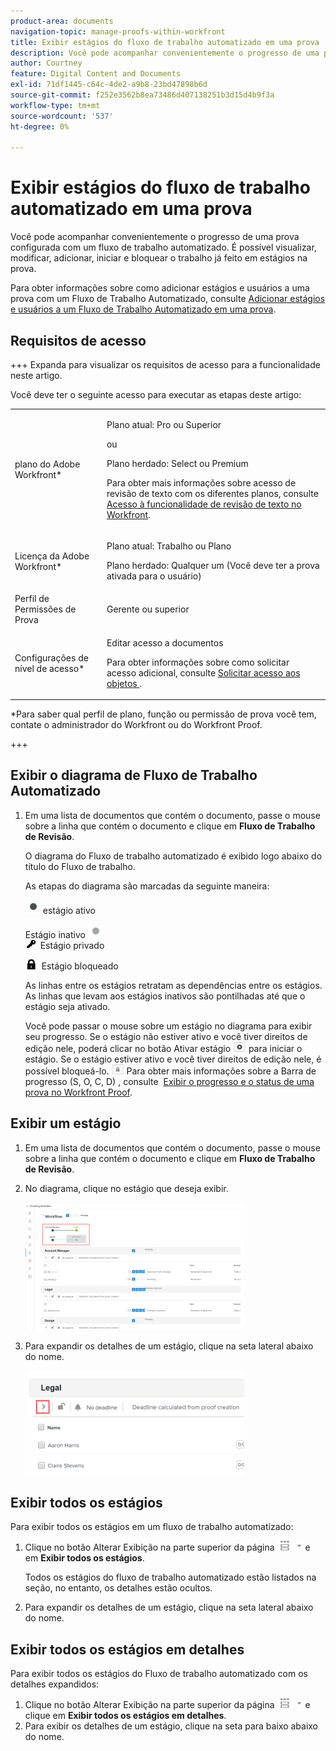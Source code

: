 ```yaml
---
product-area: documents
navigation-topic: manage-proofs-within-workfront
title: Exibir estágios do fluxo de trabalho automatizado em uma prova
description: Você pode acompanhar convenientemente o progresso de uma prova configurada com um fluxo de trabalho automatizado. É possível visualizar, modificar, adicionar, iniciar e bloquear o trabalho já feito em estágios na prova.
author: Courtney
feature: Digital Content and Documents
exl-id: 71df1445-c64c-4de2-a9b8-23bd47898b6d
source-git-commit: f252e3562b8ea73486d407138251b3d15d4b9f3a
workflow-type: tm+mt
source-wordcount: '537'
ht-degree: 0%

---
```


# Exibir estágios do fluxo de trabalho automatizado em uma prova

Você pode acompanhar convenientemente o progresso de uma prova configurada com um fluxo de trabalho automatizado. É possível visualizar, modificar, adicionar, iniciar e bloquear o trabalho já feito em estágios na prova.

Para obter informações sobre como adicionar estágios e usuários a uma prova com um Fluxo de Trabalho Automatizado, consulte [Adicionar estágios e usuários a um Fluxo de Trabalho Automatizado em uma prova](../../../review-and-approve-work/proofing/managing-proofs-within-workfront/add-stages-users-to-automated-workflow-proof.md).

## Requisitos de acesso

+++ Expanda para visualizar os requisitos de acesso para a funcionalidade neste artigo.

Você deve ter o seguinte acesso para executar as etapas deste artigo:

<table style="table-layout:auto"> 
 <col> 
 <col> 
 <tbody> 
  <tr> 
   <td role="rowheader">plano do Adobe Workfront*</td> 
   <td> <p>Plano atual: Pro ou Superior</p> <p>ou</p> <p>Plano herdado: Select ou Premium</p> <p>Para obter mais informações sobre acesso de revisão de texto com os diferentes planos, consulte <a href="/help/quicksilver/administration-and-setup/manage-workfront/configure-proofing/access-to-proofing-functionality.md" class="MCXref xref">Acesso à funcionalidade de revisão de texto no Workfront</a>.</p> </td> 
  </tr> 
  <tr> 
   <td role="rowheader">Licença da Adobe Workfront*</td> 
   <td> <p>Plano atual: Trabalho ou Plano</p> <p>Plano herdado: Qualquer um (Você deve ter a prova ativada para o usuário)</p> </td> 
  </tr> 
  <tr> 
   <td role="rowheader">Perfil de Permissões de Prova </td> 
   <td>Gerente ou superior</td> 
  </tr> 
  <tr> 
   <td role="rowheader">Configurações de nível de acesso*</td> 
   <td> <p>Editar acesso a documentos</p> <p>Para obter informações sobre como solicitar acesso adicional, consulte <a href="../../../workfront-basics/grant-and-request-access-to-objects/request-access.md" class="MCXref xref">Solicitar acesso aos objetos </a>.</p> </td> 
  </tr> 
 </tbody> 
</table>

&#42;Para saber qual perfil de plano, função ou permissão de prova você tem, contate o administrador do Workfront ou do Workfront Proof.

+++

## Exibir o diagrama de Fluxo de Trabalho Automatizado

1. Em uma lista de documentos que contém o documento, passe o mouse sobre a linha que contém o documento e clique em **Fluxo de Trabalho de Revisão**.

   O diagrama do Fluxo de trabalho automatizado é exibido logo abaixo do título do Fluxo de trabalho.

   As etapas do diagrama são marcadas da seguinte maneira:

   ![dot.png](assets/dot.png) estágio ativo

   Estágio inativo ![gray_dot.png](assets/grey-dot.png)\
   ![sbw-key-icon.png](assets/sbw-key-icon.png)  Estágio privado

   ![sbw-padlock-icon.png](assets/sbw-padlock-icon.png)  Estágio bloqueado

   As linhas entre os estágios retratam as dependências entre os estágios. As linhas que levam aos estágios inativos são pontilhadas até que o estágio seja ativado.

   Você pode passar o mouse sobre um estágio no diagrama para exibir seu progresso. Se o estágio não estiver ativo e você tiver direitos de edição nele, poderá clicar no botão Ativar estágio ![](assets/activate-stage-btn.png) para iniciar o estágio. Se o estágio estiver ativo e você tiver direitos de edição nele, é possível bloqueá-lo. ![](assets/lock-stage-btn.png) Para obter mais informações sobre a Barra de progresso (S, O, C, D) , consulte  [Exibir o progresso e o status de uma prova no Workfront Proof](../../../workfront-proof/wp-work-proofsfiles/manage-your-work/view-progress-and-status-of-proof.md).

## Exibir um estágio

1. Em uma lista de documentos que contém o documento, passe o mouse sobre a linha que contém o documento e clique em **Fluxo de Trabalho de Revisão**.
1. No diagrama, clique no estágio que deseja exibir.

   ![](assets/view-stage-diagram-350x204.png)

1. Para expandir os detalhes de um estágio, clique na seta lateral abaixo do nome.

   ![](assets/stage-details-caret-350x167.png)

## Exibir todos os estágios

Para exibir todos os estágios em um fluxo de trabalho automatizado:

1. Clique no botão Alterar Exibição na parte superior da página ![](assets/change-view-btn.png) e em **Exibir todos os estágios**.

   Todos os estágios do fluxo de trabalho automatizado estão listados na seção, no entanto, os detalhes estão ocultos.

1. Para expandir os detalhes de um estágio, clique na seta lateral abaixo do nome.

## Exibir todos os estágios em detalhes

Para exibir todos os estágios do Fluxo de trabalho automatizado com os detalhes expandidos:

1. Clique no botão Alterar Exibição na parte superior da página ![](assets/change-view-btn.png) e clique em **Exibir todos os estágios em detalhes**.
1. Para exibir os detalhes de um estágio, clique na seta para baixo abaixo do nome.
